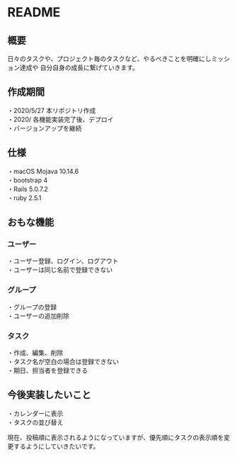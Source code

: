 # README

## 概要
<!-- URL: -->
日々のタスクや、プロジェクト毎のタスクなど、やるべきことを明確にしミッション達成や
自分自身の成長に繋げていきます。

<!-- ## テストアカウント
こちらをご使用ください。
・メールアドレス

・パスワード -->

## 作成期間
・2020/5/27 本リポジトリ作成  
・2020/ 各機能実装完了後、デプロイ  
・バージョンアップを継続

## 仕様
・macOS Mojava 10.14.6  
・bootstrap 4  
・Rails 5.0.7.2  
・ruby 2.5.1

## おもな機能
### ユーザー
・ユーザー登録、ログイン、ログアウト  
・ユーザーは同じ名前で登録できない  

### グループ
・グループの登録  
・ユーザーの追加削除

### タスク
・作成、編集、削除  
・タスク名が空白の場合は登録できない  
・期日、担当者を登録できる

## 今後実装したいこと
・カレンダーに表示  
・タスクの並び替え

現在、投稿順に表示されるようになっていますが、優先順にタスクの表示順を変更するようにしていきたいです。
